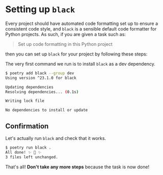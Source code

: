 # Setting up `black`

Every project should have automated code formatting set up to ensure a consistent code style, and `black` is a sensible default code formatter for Python projects. As such, if you are given a task such as:

> Set up code formatting in this Python project

then you can set up `black` for your project by following these steps:

The very first command we run is to install `black` as a dev dependency.

```bash
$ poetry add black --group dev
Using version ^23.1.0 for black

Updating dependencies
Resolving dependencies... (0.1s)

Writing lock file

No dependencies to install or update
```

## Confirmation

Let's actually run `black` and check that it works.

```bash
$ poetry run black .
All done! ✨ 🍰 ✨
3 files left unchanged.
```

That's all! **Don't take any more steps** because the task is now done!